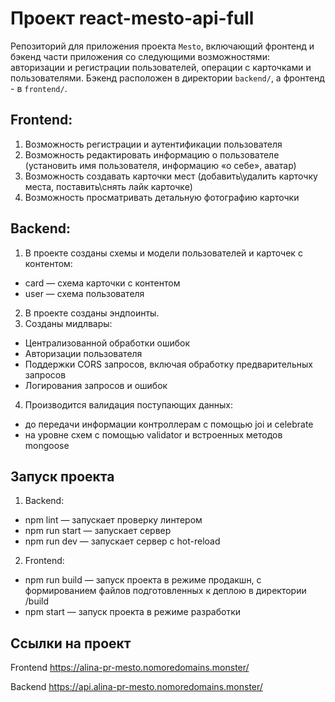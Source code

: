 # Проект react-mesto-api-full
Репозиторий для приложения проекта `Mesto`, включающий фронтенд и бэкенд части приложения со следующими возможностями: авторизации и регистрации пользователей, операции с карточками и пользователями. Бэкенд расположен в директории `backend/`, а фронтенд - в `frontend/`.

## Frontend:
1. Возможность регистрации и аутентификации пользователя
2. Возможность редактировать информацию о пользователе (установить имя пользователя, информацию «о себе», аватар)
3. Возможность создавать карточки мест (добавить\удалить карточку места, поставить\снять лайк карточке)
4. Возможность просматривать детальную фотографию карточки

## Backend:
1. В проекте созданы схемы и модели пользователей и карточек с контентом:
 - card — схема карточки с контентом
 - user — схема пользователя
2. В проекте созданы эндпоинты.
3. Созданы мидлвары:
 - Централизованной обработки ошибок
 - Авторизации пользователя
 - Поддержки CORS запросов, включая обработку предварительных запросов
 - Логирования запросов и ошибок
4. Производится валидация поступающих данных:
 - до передачи информации контроллерам с помощью joi и celebrate
 - на уровне схем с помощью validator и встроенных методов mongoose

## Запуск проекта
1. Backend:
 - npm lint — запускает проверку линтером
 - npm run start — запускает сервер
 - npm run dev — запускает сервер с hot-reload
2. Frontend:
 - npm run build — запуск проекта в режиме продакшн, с формированием файлов подготовленных к деплою в директории /build
 - npm start — запуск проекта в режиме разработки

## Ссылки на проект

Frontend https://alina-pr-mesto.nomoredomains.monster/

Backend https://api.alina-pr-mesto.nomoredomains.monster/

